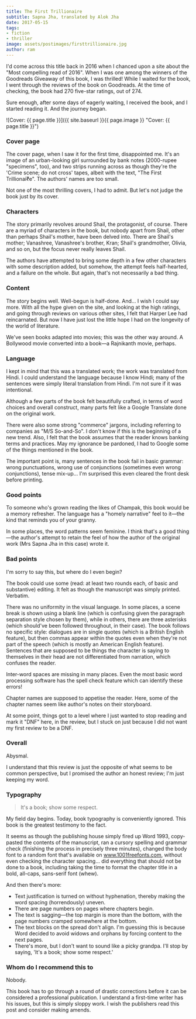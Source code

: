 ```yaml
---
title: The First Trillionaire
subtitle: Sapna Jha, translated by Alok Jha
date: 2017-05-15
tags:
- fiction
- thriller
image: assets/postimages/firsttrillionaire.jpg
author: ram
---
```


I'd come across this title back in 2016 when I chanced upon a site about the "Most compelling read of 2016". When I was one among the winners of the Goodreads Giveaway of this book, I was thrilled! While I waited for the book, I went through the reviews of the book on Goodreads. At the time of checking, the book had 270 five-star ratings, out of 274.

Sure enough, after some days of eagerly waiting, I received the book, and I started reading it. And the journey began.

![Cover: {{ page.title }}]({{ site.baseurl }}{{ page.image }} "Cover: {{ page.title }}")

### Cover page

The cover page, when I saw it for the first time, disappointed me. It's an image of an urban-looking girl surrounded by bank notes (2000-rupee "specimens", too), and two strips running across as though they're the 'Crime scene; do not cross' tapes, albeit with the text, "The First Trillionai₹e". The authors' names are too small.

Not one of the most thrilling covers, I had to admit. But let's not judge the book just by its cover.

### Characters

The story primarily revolves around Shail, the protagonist, of course. There are a myriad of characters in the book, but nobody apart from Shail, other than perhaps Shail's mother, have been delved into. There are Shail's mother; Vanashree, Vanashree's brother, Kran; Shail's grandmother, Olivia, and so on, but the focus never really leaves Shail.

The authors have attempted to bring some depth in a few other characters with some description added, but somehow, the attempt feels half-hearted, and a failure on the whole. But again, that's not necessarily a bad thing.

### Content

The story begins well. Well-begun is half-done. And&hellip; I wish I could say more. With all the hype given on the site, and looking at the high ratings, and going through reviews on various other sites, I felt that Harper Lee had reincarnated. But now I have just lost the little hope I had on the longevity of the world of literature.

We've seen books adapted into movies; this was the other way around. A Bollywood movie converted into a book&mdash;a Rajnikanth movie, perhaps.

### Language

I kept in mind that this was a translated work; the work was translated from Hindi. I could understand the language because I know Hindi; many of the sentences were simply literal translation from Hindi. I'm not sure if it was intentional.

Although a few parts of the book felt beautifully crafted, in terms of word choices and overall construct, many parts felt like a Google Translate done on the original work.

There were also some strong "commerce" jargons, including referring to companies as "M/S So-and-So". I don't know if this is the beginning of a new trend. Also, I felt that the book assumes that the reader knows banking terms and practices. May my ignorance be pardoned, I had to Google some of the things mentioned in the book.

The important point is, many sentences in the book fail in basic grammar: wrong punctuations, wrong use of conjunctions (sometimes even wrong conjunctions), tense mix-up&hellip; I'm surprised this even cleared the front desk before printing.

### Good points

To someone who's grown reading the likes of Champak, this book would be a memory refresher. The language has a "homely narrative" feel to it&mdash;the kind that reminds you of your granny.

In some places, the word patterns seem feminine. I think that's a good thing&mdash;the author's attempt to retain the feel of how the author of the original work (Mrs Sapna Jha in this case) wrote it.

### Bad points

I'm sorry to say this, but where do I even begin?

The book could use some (read: at least two rounds each, of basic and substantive) editing. It felt as though the manuscript was simply printed. Verbatim.

There was no uniformity in the visual language. In some places, a scene break is shown using a blank line (which is confusing given the paragraph separation style chosen by them), while in others, there are three asterisks (which should've been followed throughout, in their case). The book follows no specific style: dialogues are in single quotes (which is a British English feature), but then commas appear within the quotes even when they're not part of the speech (which is mostly an American English feature). Sentences that are supposed to be things the character is saying to themselves in their head are not differentiated from narration, which confuses the reader.

Inter-word spaces are missing in many places. Even the most basic word processing software has the spell check feature which can identify these errors!

Chapter names are supposed to appetise the reader. Here, some of the chapter names seem like author's notes on their storyboard.

At some point, things got to a level where I just wanted to stop reading and mark it "DNF" here, in the review, but I stuck on just because I did not want my first review to be a DNF.

### Overall

Abysmal.

I understand that this review is just the opposite of what seems to be common perspective, but I promised the author an honest review; I'm just keeping my word.

### Typography

> It's a book; show some respect.

My field day begins. Today, book typography is conveniently ignored. This book is the greatest testimony to the fact.

It seems as though the publishing house simply fired up Word&nbsp;1993, copy-pasted the contents of the manuscript, ran a cursory spelling and grammar check (finishing the process in precisely three minutes), changed the body font to a random font that's available on www.1001freefonts.com, without even checking the character spacing&hellip; did everything that should not be done to a book, including taking the time to format the chapter title in a bold, all-caps, sans-serif font (whew).

And then there's more:

- Text justification is turned on without hyphenation, thereby making the word spacing (horrendously) uneven.
- There are page numbers on pages where chapters begin.
- The text is sagging&mdash;the top margin is more than the bottom, with the page numbers cramped somewhere at the bottom.
- The text blocks on the spread don't align. I'm guessing this is because Word decided to avoid widows and orphans by forcing content to the next pages.
- There's more, but I don't want to sound like a picky grandpa. I'll stop by saying, 'It's a book; show some respect.'

### Whom do I recommend this to

Nobody.

This book has to go through a round of drastic corrections before it can be considered a professional publication. I understand a first-time writer has his issues, but this is simply sloppy work. I wish the publishers read this post and consider making amends.
